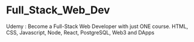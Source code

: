 # Full_Stack_Web_Dev
Udemy : Become a Full-Stack Web Developer with just ONE course. HTML, CSS, Javascript, Node, React, PostgreSQL, Web3 and DApps

